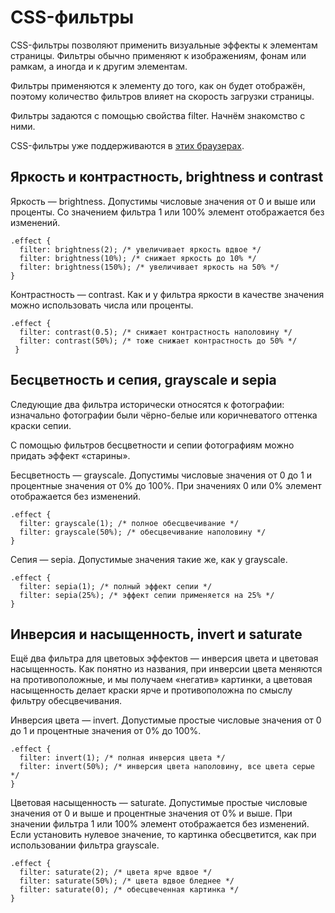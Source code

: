 # CSS-фильтры

CSS-фильтры позволяют применить визуальные эффекты к элементам страницы. Фильтры обычно применяют к изображениям, фонам или рамкам, а иногда и к другим элементам.

Фильтры применяются к элементу до того, как он будет отображён, поэтому количество фильтров влияет на скорость загрузки страницы.

Фильтры задаются с помощью свойства filter. Начнём знакомство с ними.

CSS-фильтры уже поддерживаются в [этих браузерах](http://caniuse.com/css-filters).

## Яркость и контрастность, brightness и contrast

Яркость — brightness. Допустимы числовые значения от 0 и выше или проценты. Со значением фильтра 1 или 100% элемент отображается без изменений.

```
.effect {
  filter: brightness(2); /* увеличивает яркость вдвое */
  filter: brightness(10%); /* снижает яркость до 10% */
  filter: brightness(150%); /* увеличивает яркость на 50% */
}
```

Контрастность — contrast. Как и у фильтра яркости в качестве значения можно использовать числа или проценты.

```
.effect {
  filter: contrast(0.5); /* снижает контрастность наполовину */
  filter: contrast(50%); /* тоже снижает контрастность до 50% */
 }
 ```

## Бесцветность и сепия, grayscale и sepia

Следующие два фильтра исторически относятся к фотографии: изначально фотографии были чёрно-белые или коричневатого оттенка краски сепии.

С помощью фильтров бесцветности и сепии фотографиям можно придать эффект «старины».

Бесцветность — grayscale. Допустимы числовые значения от 0 до 1 и процентные значения от 0% до 100%. При значениях 0 или 0% элемент отображается без изменений.

```
.effect {
  filter: grayscale(1); /* полное обесцвечивание */
  filter: grayscale(50%); /* обесцвечивание наполовину */
}
```

Сепия — sepia. Допустимые значения такие же, как у grayscale.

```
.effect {
  filter: sepia(1); /* полный эффект сепии */
  filter: sepia(25%); /* эффект сепии применяется на 25% */
}
```

## Инверсия и насыщенность, invert и saturate

Ещё два фильтра для цветовых эффектов — инверсия цвета и цветовая насыщенность. Как понятно из названия, при инверсии цвета меняются на противоположные, и мы получаем «негатив» картинки, а цветовая насыщенность делает краски ярче и противоположна по смыслу фильтру обесцвечивания.

Инверсия цвета — invert. Допустимые простые числовые значения от 0 до 1 и процентные значения от 0% до 100%.

```
.effect {
  filter: invert(1); /* полная инверсия цвета */
  filter: invert(50%); /* инверсия цвета наполовину, все цвета серые */
}
```

Цветовая насыщенность — saturate. Допустимые простые числовые значения от 0 и выше и процентные значения от 0% и выше. При значении фильтра 1 или 100% элемент отображается без изменений. Если установить нулевое значение, то картинка обесцветится, как при использовании фильтра grayscale.

```
.effect {
  filter: saturate(2); /* цвета ярче вдвое */
  filter: saturate(50%); /* цвета вдвое бледнее */
  filter: saturate(0); /* обесцвеченная картинка */
}
```
